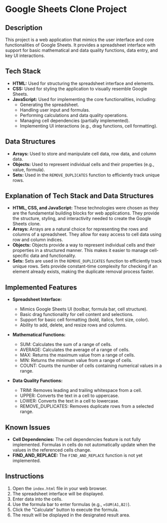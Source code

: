 # Google Sheets Clone Project

## Description

This project is a web application that mimics the user interface and core functionalities of Google Sheets. 
It provides a spreadsheet interface with support for basic mathematical and data quality functions, data entry, and key UI interactions.

## Tech Stack

*   **HTML:** Used for structuring the spreadsheet interface and elements.
*   **CSS:** Used for styling the application to visually resemble Google Sheets.
*   **JavaScript:** Used for implementing the core functionalities, including:
    *   Generating the spreadsheet.
    *   Handling user input and formulas.
    *   Performing calculations and data quality operations.
    *   Managing cell dependencies (partially implemented).
    *   Implementing UI interactions (e.g., drag functions, cell formatting).

## Data Structures

*   **Arrays:** Used to store and manipulate cell data, row data, and column data.
*   **Objects:** Used to represent individual cells and their properties (e.g., value, formula).
*   **Sets:** Used in the `REMOVE_DUPLICATES` function to efficiently track unique rows.

## Explanation of Tech Stack and Data Structures

*   **HTML, CSS, and JavaScript:** These technologies were chosen as they are the fundamental building blocks for web applications. They provide the structure, styling, and interactivity needed to create the Google Sheets clone.
*   **Arrays:** Arrays are a natural choice for representing the rows and columns of a spreadsheet. They allow for easy access to cell data using row and column indices.
*   **Objects:** Objects provide a way to represent individual cells and their properties in a structured manner. This makes it easier to manage cell-specific data and functionality.
*   **Sets:** Sets are used in the `REMOVE_DUPLICATES` function to efficiently track unique rows. Sets provide constant-time complexity for checking if an element already exists, making the duplicate removal process faster.

## Implemented Features

*   **Spreadsheet Interface:**
    *   Mimics Google Sheets UI (toolbar, formula bar, cell structure).
    *   Basic drag functionality for cell content and selections.
    *   Support for basic cell formatting (bold, italics, font size, color).
    *   Ability to add, delete, and resize rows and columns.

*   **Mathematical Functions:**
    *   SUM: Calculates the sum of a range of cells.
    *   AVERAGE: Calculates the average of a range of cells.
    *   MAX: Returns the maximum value from a range of cells.
    *   MIN: Returns the minimum value from a range of cells.
    *   COUNT: Counts the number of cells containing numerical values in a range.

*   **Data Quality Functions:**
    *   TRIM: Removes leading and trailing whitespace from a cell.
    *   UPPER: Converts the text in a cell to uppercase.
    *   LOWER: Converts the text in a cell to lowercase.
    *   REMOVE\_DUPLICATES: Removes duplicate rows from a selected range.

## Known Issues

*   **Cell Dependencies:** The cell dependencies feature is not fully implemented. Formulas in cells do not automatically update when the values in the referenced cells change.
*   **FIND\_AND\_REPLACE:** The `FIND_AND_REPLACE` function is not yet implemented.

## Instructions

1.  Open the `index.html` file in your web browser.
2.  The spreadsheet interface will be displayed.
3.  Enter data into the cells.
4.  Use the formula bar to enter formulas (e.g., `=SUM(A1,B2)`).
5.  Click the "Calculate" button to execute the formula.
6.  The result will be displayed in the designated result area.



